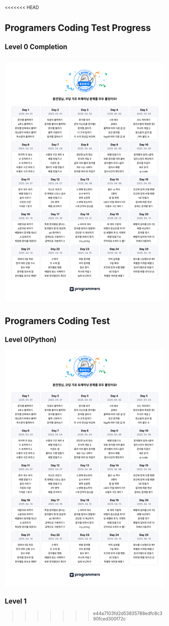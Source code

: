 <<<<<<< HEAD
# Programers Coding Test Progress
## Level 0 Completion
![코딩 기초 트레이닝 캘린더](./images/Lv.%200.png)
=======
# Programers Coding Test
## Level 0(Python)
![코딩 기초 트레이닝 캘린더](./images/Lv.%200.png)
## Level 1
>>>>>>> e44a7103fd2d53835788edfc8c390fced300f72c
